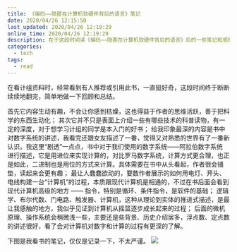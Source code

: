 ```yaml
---
title: 《编码——隐匿在计算机软硬件背后的语言》笔记
date: 2020/04/26 12:15:50
last_updated: 2020/04/26 12:19:29
online_time: 2020/04/26 12:19:29
description: 在于这段时间读《编码——隐匿在计算机软硬件背后的语言》后的一些笔记和感想
categories:
  - tech
tags:
  - read
---
```


在看计组资料时，经常看到有人推荐或引用此书，一直挺好奇，这段时间终于断断续续地翻完，简单地做一下回顾和总结。

首先它内容生动有趣，不会让你感到枯燥，这也得益于作者的思维活跃，善于把科学的东西生动化；
其次它并不只是表面上介绍一些有哪些技术的科普读物，有一定的深度，对于想学习计组的同学是本入门的好书；
给我印象最深的内容是书中对数字系统的讲述，我看完还跟女友描述了一番，觉得又对熟悉的世界有了一番新认识。我这里“剧透”一点点，书中对于我们使用的数字系统——阿拉伯数字系统 进行描述，它是用进位来实现计算的，对比罗马数字系统，计算方式更合理，也正是如此，二进制也是用位的方式来计算。具体需要在书中从头看起，作者很会铺垫，读起来会更有趣；
最让人蠢蠢欲动的，要数作者展示的如何用电灯、开头、电线构建一台“计算机”的过程，本质跟现代计算机是相通的，不过在书后面会看到现代计算机高级的地方 —— 指令，特别是循环、条件指令，是软件的基础；
逻辑学、布尔代数、门电路、触发器、计算机，这种从理论到实体的推进式描述，是最让我感触的地方，我似乎见证到计算机从摇篮逐步成长起来的过程；
后面的微机原理、操作系统会稍微浅一些，主要还是些背景、历史介绍居多，浮点数、定点数的讲述很好，看了会对计算机对数字和计算的过程有更深的了解。

下图是我看书的笔记，仅仅是记录一下，不太严谨。
![](https://yrw-blog.oss-cn-shenzhen.aliyuncs.com/article-img/20200426/08820f2a-3898-42c1-a5aa-4267f4b20469--Code.jpg)
